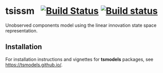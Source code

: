 # tsissm &nbsp; [![Build Status](https://travis-ci.org/tsmodels/tsissm.svg?branch=master)](https://travis-ci.org/tsmodels/tsissm) [![Build status](https://ci.appveyor.com/api/projects/status/github/tsmodels/tsissm?branch=master)](https://ci.appveyor.com/project/kthohr/tsissm/branch/master)
Unobserved components model using the linear innovation state space representation.

## Installation

For installation instructions and vignettes for **tsmodels** packages, see https://tsmodels.github.io/.